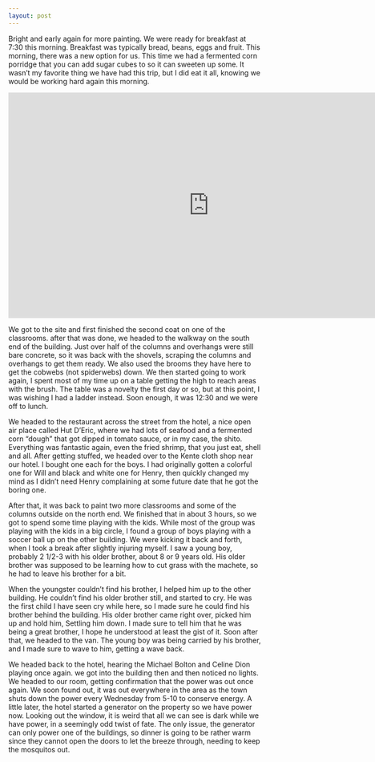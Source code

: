 ```yaml
---
layout: post
---
```


Bright and early again for more painting. We were ready for breakfast at 7:30 this morning. Breakfast was typically bread, beans, eggs and fruit. This morning, there was a new option for us. This time we had a fermented corn porridge that you can add sugar cubes to so it can sweeten up some. It wasn’t my favorite thing we have had this trip, but I did eat it all, knowing we would be working hard again this morning.

<iframe width="800" height="450" src="https://www.youtube.com/embed/ONCux7BbNdA" frameborder="0" allow="autoplay; encrypted-media" allowfullscreen></iframe>

We got to the site and first finished the second coat on one of the classrooms. after that was done, we headed to the walkway on the south end of the building. Just over half of the columns and overhangs were still bare concrete, so it was back with the shovels, scraping the columns and overhangs to get them ready. We also used the brooms they have here to get the cobwebs (not spiderwebs) down. We then started going to work again, I spent most of my time up on a table getting the high to reach areas with the brush. The table was a novelty the first day or so, but at this point, I was wishing I had a ladder instead. Soon enough, it was 12:30 and we were off to lunch.

We headed to the restaurant across the street from the hotel, a nice open air place called Hut D’Eric, where we had lots of seafood and a fermented corn “dough” that got dipped in tomato sauce, or in my case, the shito. Everything was fantastic again, even the fried shrimp, that you just eat, shell and all. After getting stuffed, we headed over to the Kente cloth shop near our hotel. I bought one each for the boys. I had originally gotten a colorful one for Will and black and white one for Henry, then quickly changed my mind as I didn’t need Henry complaining at some future date that he got the boring one.

After that, it was back to paint two more classrooms and some of the columns outside on the north end. We finished that in about 3 hours, so we got to spend some time playing with the kids. While most of the group was playing with the kids in a big circle, I found a group of boys playing with a soccer ball up on the other building. We were kicking it back and forth, when I took a break after slightly injuring myself. I saw a young boy, probably 2 1/2-3 with his older brother, about 8 or 9 years old. His older brother was supposed to be learning how to cut grass with the machete, so he had to leave his brother for a bit.

When the youngster couldn’t find his brother, I helped him up to the other building. He couldn’t find his older brother still, and started to cry. He was the first child I have seen cry while here, so I made sure he could find his brother behind the building. His older brother came right over, picked him up and hold him, Settling him down. I made sure to tell him that he was being a great brother, I hope he understood at least the gist of it. Soon after that, we headed to the van. The young boy was being carried by his brother, and I made sure to wave to him, getting a wave back.

We headed back to the hotel, hearing the Michael Bolton and Celine Dion playing once again. we got into the building then and then noticed no lights. We headed to our room, getting confirmation that the power was out once again. We soon found out, it was out everywhere in the area as the town shuts down the power every Wednesday from 5-10 to conserve energy. A little later, the hotel started a generator on the property so we have power now. Looking out the window, it is weird that all we can see is dark while we have power, in a seemingly odd twist of fate. The only issue, the generator can only power one of the buildings, so dinner is going to be rather warm since they cannot open the doors to let the breeze through, needing to keep the mosquitos out.